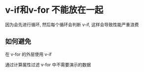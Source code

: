 # v-if和v-for 不能放在一起

因为会先进行循环, 然后每个循环会判断 v-if, 这样会导致性能严重浪费


## 如何避免

在 v-for 的外层使用 v-if

通过计算属性过滤 v-for 中不需要演示的数据




